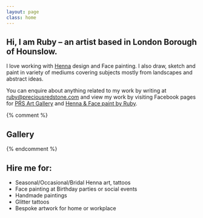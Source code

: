 ```yaml
---
layout: page
class: home
---
```


<h2>Hi, I am Ruby &ndash; an artist based in London Borough of Hounslow.</h2>
<p class="lead">I love working with <a href="https://en.wikipedia.org/wiki/Henna" target="_blank">Henna</a> design and Face painting. I also draw, sketch and paint in variety of mediums covering subjects mostly from landscapes and abstract ideas.</p>

<p class="lead">You can enquire about anything related to my work by writing at <a href="mailto:ruby@preciousredstone.com">ruby@preciousredstone.com</a> and view my work by visiting Facebook pages for <a href="https://facebook.com/PRSArtGallery/photos">PRS Art Gallery</a> and <a href="https://facebook.com/HennaByRuby/photos">Henna &amp; Face paint by Ruby</a>.</p>

{% comment %}
<h2>Gallery</h2>
{% endcomment %}

<h2>Hire me for:</h2>
<ul>
  <li>Seasonal/Occasional/Bridal Henna art, tattoos</li>
  <li>Face painting at Birthday parties or social events</li>
  <li>Handmade paintings</li>
  <li>Glitter tattoos</li>
  <li>Bespoke artwork for home or workplace</li>
</ul>
